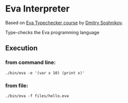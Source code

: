 # Eva Interpreter
Based on [Eva Typechecker course](https://www.dmitrysoshnikov.education/p/typechecker) by [Dmitry Soshnikov](https://www.dmitrysoshnikov.education/).

Type-checks the Eva programming language

## Execution
### from command line:
```
./bin/eva -e '(var x 10) (print x)'
```
### from file:
```
./bin/eva -f files/hello.eva
```
